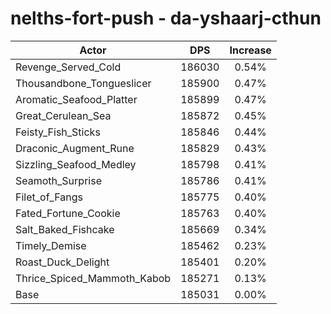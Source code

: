 # nelths-fort-push - da-yshaarj-cthun
| Actor | DPS | Increase |
|---|:---:|:---:|
|Revenge_Served_Cold|186030|0.54%|
|Thousandbone_Tongueslicer|185900|0.47%|
|Aromatic_Seafood_Platter|185899|0.47%|
|Great_Cerulean_Sea|185872|0.45%|
|Feisty_Fish_Sticks|185846|0.44%|
|Draconic_Augment_Rune|185829|0.43%|
|Sizzling_Seafood_Medley|185798|0.41%|
|Seamoth_Surprise|185786|0.41%|
|Filet_of_Fangs|185775|0.40%|
|Fated_Fortune_Cookie|185763|0.40%|
|Salt_Baked_Fishcake|185669|0.34%|
|Timely_Demise|185462|0.23%|
|Roast_Duck_Delight|185401|0.20%|
|Thrice_Spiced_Mammoth_Kabob|185271|0.13%|
|Base|185031|0.00%|
